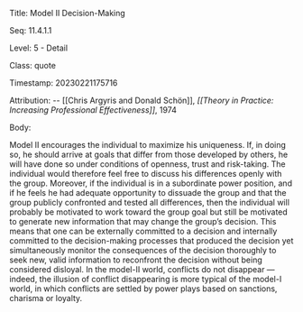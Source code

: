 Title:  Model II Decision-Making

Seq:    11.4.1.1

Level:  5 - Detail

Class:  quote

Timestamp: 20230221175716

Attribution: -- [[Chris Argyris and Donald Schön]], *[[Theory in Practice: Increasing Professional Effectiveness]]*, 1974

Body:

Model II encourages the individual to maximize his uniqueness. If, in doing so, he should arrive at goals that differ from those developed by others, he will have done so under conditions of openness, trust and risk-taking. The individual would therefore feel free to discuss his differences openly with the group. Moreover, if the individual is in a subordinate power position, and if he feels he had adequate opportunity to dissuade the group and that the group publicly confronted and tested all differences, then the individual will probably be motivated to work toward the group goal but still be motivated to generate new information that may change the group&#8217;s decision. This means that one can be externally committed to a decision and internally committed to the decision-making processes that produced the decision yet simultaneously monitor the consequences of the decision thoroughly to seek new, valid information to reconfront the decision without being considered disloyal. In the model-II world, conflicts do not disappear &#8212; indeed, the illusion of conflict disappearing is more typical of the model-I world, in which conflicts are settled by power plays based on sanctions, charisma or loyalty.

